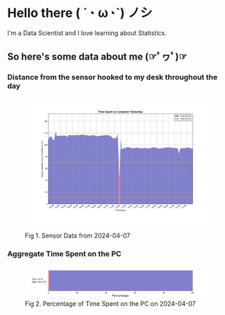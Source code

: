 
# Hello there ( ´◔ ω◔`) ノシ

I'm a Data Scientist and I love learning about Statistics.

## So here's some data about me (☞ﾟヮﾟ)☞


### Distance from the sensor hooked to my desk throughout the day
<figure>
  <picture>
    <source media="(prefers-color-scheme: dark)" srcset="Pi/readme/graphs/lineplot/dark-plot-2024-04-07.png">
    <source media="(prefers-color-scheme: light)" srcset="Pi/readme/graphs/lineplot/light-plot-2024-04-07.png">
    <img alt="Shows a black logo in light color mode and a white one in dark color mode." src="Pi/readme/graphs/lineplot/light-plot-2024-04-07.png">
  </picture>
  <figcaption>Fig 1. Sensor Data from 2024-04-07</figcaption>
</figure>



### Aggregate Time Spent on the PC
<figure>
  <picture>
    <source media="(prefers-color-scheme: dark)" srcset="Pi/readme/graphs/barplot/dark-plot-2024-04-07.png">
    <source media="(prefers-color-scheme: light)" srcset="Pi/readme/graphs/barplot/light-plot-2024-04-07.png">
    <img alt="Shows a black logo in light color mode and a white one in dark color mode." src="Pi/readme/graphs/barplot/light-plot-2024-04-07.png">
  </picture>
  <figcaption>Fig 2. Percentage of Time Spent on the PC on 2024-04-07</figcaption>
</figure>

